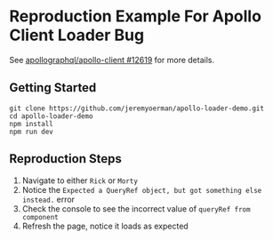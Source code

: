 # Reproduction Example For Apollo Client Loader Bug

See [apollographql/apollo-client #12619](https://github.com/apollographql/apollo-client/issues/12619) for more details.

## Getting Started

```shell
git clone https://github.com/jeremyoerman/apollo-loader-demo.git
cd apollo-loader-demo
npm install
npm run dev
```

## Reproduction Steps

1. Navigate to either `Rick` or `Morty`
2. Notice the `Expected a QueryRef object, but got something else instead.` error
3. Check the console to see the incorrect value of `queryRef from component`
4. Refresh the page, notice it loads as expected